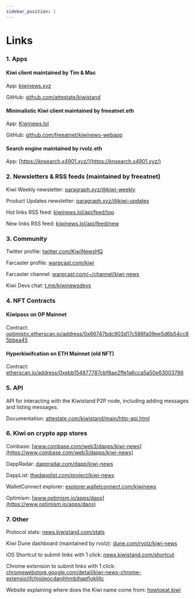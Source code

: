 ```yaml
---
sidebar_position: 1
---
```


# Links

### 1. Apps

#### Kiwi client maintained by Tim & Mac

App: <u>[kiwinews.xyz](https://kiwinews.xyz)</u>

GitHub: <u>[github.com/attestate/kiwistand](https://github.com/attestate/kiwistand)</u>

#### Minimalistic Kiwi client maintained by freeatnet.eth

App: <u>[Kiwinews.lol](https://kiwinews.lol)</u>

GitHub: <u>[github.com/freeatnet/kiwinews-webapp](https://github.com/freeatnet/kiwinews-webapp)</u>

#### Search engine maintained by rvolz.eth

App: <u>[https://knsearch.x4901.xyz/](https://knsearch.x4901.xyz/)</u>

### 2. Newsletters & RSS feeds (maintained by freeatnet)

Kiwi Weekly newsletter: <u>[paragraph.xyz/@kiwi-weekly](https://paragraph.xyz/@kiwi-weekly)</u>

Product Updates newsletter: <u>[paragraph.xyz/@kiwi-updates](https://paragraph.xyz/@kiwi-updates)</u>

Hot links RSS feed: <u>[kiwinews.lol/api/feed/top](https://kiwinews.lol/api/feed/top)</u>

New links RSS feed: <u>[kiwinews.lol/api/feed/new](https://kiwinews.lol/api/feed/new)</u>

### 3. Community

Twitter profile: <u>[twitter.com/KiwiNewsHQ](https://twitter.com/kiwinewshq)</u>

Farcaster profile: <u>[warpcast.com/kiwi](https://warpcast.com/kiwi)</u>

Farcaster channel: <u>[warpcast.com/~/channel/kiwi-news](https://warpcast.com/~/channel/kiwi-news)</u>

Kiwi Devs chat: <u>[t.me/kiwinewsdevs](https://t.me/kiwinewsdevs)</u>

### 4. NFT Contracts

#### Kiwipass on OP Mainnet

Contract: <u>[optimistic.etherscan.io/address/0x66747bdc903d17c586fa09ee5d6b54cc85bbea45](https://optimistic.etherscan.io/address/0x66747bdc903d17c586fa09ee5d6b54cc85bbea45)</u>

#### Hyperkiwifcation on ETH Mainnet (old NFT)

Contract: <u>[etherscan.io/address/0xebb154877787cbf8ae2ffe1a6cca5a50e63003786](https://etherscan.io/address/0xebb15487787cbf8ae2ffe1a6cca5a50e63003786)</u>

### 5. API

API for interacting with the Kiwistand P2P node, including adding messages and listing messages.

Documentation: <u>[attestate.com/kiwistand/main/http-api.html](https://attestate.com/kiwistand/main/http-api.html)</u>

### 6. Kiwi on crypto app stores

Coinbase: <u>[www.coinbase.com/web3/dapps/kiwi-news](https://www.coinbase.com/web3/dapps/kiwi-news)</u>

DappRadar: <u>[dappradar.com/dapp/kiwi-news](https://dappradar.com/dapp/kiwi-news)</u>

DappList: <u>[thedapplist.com/project/kiwi-news](https://thedapplist.com/project/kiwi-news)</u>

WalletConnect explorer: <u>[explorer.walletconnect.com/kiwinews](https://explorer.walletconnect.com/kiwinews)</u>

Optimism: <u>[www.optimism.io/apps/daos](https://www.optimism.io/apps/daos)</u>

### 7. Other

Protocol stats: <u>[news.kiwistand.com/stats](https://news.kiwistand.com/stats)</u>

Kiwi Dune dashboard (maintained by rvolz): <u>[dune.com/rvolz/kiwi-news](https://dune.com/rvolz/kiwi-news)</u>

iOS Shortcut to submit links with 1 click: <u>[news.kiwistand.com/shortcut](https://news.kiwistand.com/shortcut)</u>

Chrome extension to submit links with 1 click: <u>[chromewebstore.google.com/detail/kiwi-news-chrome-extensio/ifchjojjeocdanjhhmbihapfjokljllc](https://chromewebstore.google.com/detail/kiwi-news-chrome-extensio/ifchjojjeocdanjhhmbihapfjokljllc)</u>

Website explaining where does the Kiwi name come from: <u>[howtoeat.kiwi](https://howtoeat.kiwi/)</u>
